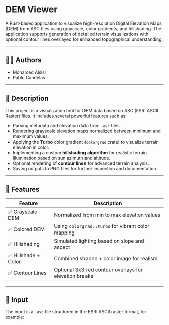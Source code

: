 # DEM Viewer

A Rust-based application to visualize high-resolution Digital Elevation Maps (DEM) from ASC files using grayscale, color gradients, and hillshading. The application supports generation of detailed terrain visualizations with optional contour lines overlayed for enhanced topographical understanding.

---

## 👨‍💻 Authors

- Mohamed Alsisi  
- Pablo Candelas

---

## 📌 Description

This project is a visualization tool for DEM data based on ASC (ESRI ASCII Raster) files. It includes several powerful features such as:

- Parsing metadata and elevation data from `.asc` files.
- Rendering grayscale elevation maps normalized between minimum and maximum values.
- Applying the **Turbo** color gradient (`colorgrad` crate) to visualize terrain elevation in color.
- Implementing a custom **hillshading algorithm** for realistic terrain illumination based on sun azimuth and altitude.
- Optional rendering of **contour lines** for advanced terrain analysis.
- Saving outputs to PNG files for further inspection and documentation.

---

## 🎨 Features

| Feature              | Description |
|----------------------|-------------|
| ✅ Grayscale DEM      | Normalized from min to max elevation values |
| ✅ Colored DEM        | Using `colorgrad::turbo` for vibrant color mapping |
| ✅ Hillshading        | Simulated lighting based on slope and aspect |
| ✅ Hillshade + Color  | Combined shaded + color image for realism |
| ✅ Contour Lines      | Optional 3x3 red contour overlays for elevation breaks |

---

## 📁 Input

The input is a `.asc` file structured in the ESRI ASCII raster format, for example:

